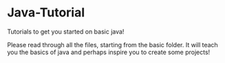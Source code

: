 # Java-Tutorial
Tutorials to get you started on basic java!

Please read through all the files, starting from the basic folder. It will teach you the basics of java and perhaps inspire you to create some projects!
